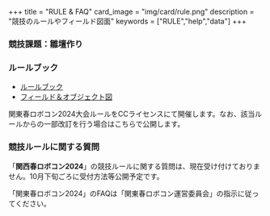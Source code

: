 +++
title = "RULE & FAQ"
card_image =  "img/card/rule.png"
description = "競技のルールやフィールド図面"
keywords = ["RULE","help","data"]
+++
<!-- 
2023年大会は終了しました.   -->
<!-- 2024年大会のルール公開をお待ち下さい． -->
### 競技課題：雛壇作り

### ルールブック
- [ルールブック](https://kantouharurobo.com/haru/2024/KantouHaruRobocon_2024_Rule_1.00.pdf)
- [フィールド＆オブジェクト図](https://kantouharurobo.com/haru/2024/KantouHaruRobocon_2024_Field_1.00.pdf)

関東春ロボコン2024大会ルールをCCライセンスにて開催します。なお、該当ルールからの一部改訂を行う場合はこちらで公開します。


### 競技ルールに関する質問

「**関西春ロボコン2024**」の競技ルールに関する質問は、現在受け付けておりません。10月下旬ごろに受付方法等公開予定です。
<!-- 下記リンクの手法で行います。
[競技ルールに関する質問](https://xn--tck4d2b0a0029dol2bn0r.com/contact/) -->

「関東春ロボコン2024」のFAQは「関東春ロボコン運営委員会」の指示に従ってください。


<br>
